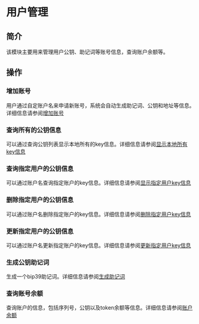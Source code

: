 # 用户管理

## 简介
该模块主要用来管理用户公钥、助记词等账号信息，查询账户余额等。

## 操作

### 增加账号
用户通过自定账户名来申请新账号，系统会自动生成助记词、公钥和地址等信息。详细信息请参阅[增加账号](../getting-start/command/account.html#11-)

### 查询所有的公钥信息
可以通过查询公钥列表显示本地所有的key信息。详细信息请参阅[显示本地所有key信息](../getting-start/command/account.html#12-key)

### 查询指定用户的公钥信息
可以通过账户名查询指定账户的key信息。详细信息请参阅[显示指定用户key信息](../getting-start/command/account.html#13-key)

### 删除指定用户的公钥信息
可以通过账户名删除指定账户的key信息。详细信息请参阅[删除指定用户key信息](../getting-start/command/account.html#14-key)

### 更新指定用户的公钥信息
可以通过账户名更新指定账户的key信息。详细信息请参阅[更新指定用户key信息](../getting-start/command/account.html#15-key)

### 生成公钥助记词
生成一个bip39助记词。详细信息请参阅[生成助记词](../getting-start/command/account.html#16-bip39)

### 查询账号余额
查询账户的信息，包括序列号，公钥以及token余额等信息。详细信息请参阅[账户余额](../getting-start/command/account.html#2-account)
